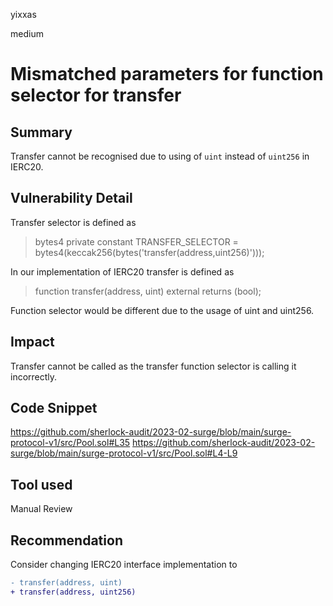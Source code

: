 yixxas

medium

# Mismatched parameters for function selector for transfer

## Summary
Transfer cannot be recognised due to using of `uint` instead of `uint256` in IERC20.

## Vulnerability Detail

Transfer selector is defined as

>  bytes4 private constant TRANSFER_SELECTOR = bytes4(keccak256(bytes('transfer(address,uint256)')));

In our implementation of IERC20 transfer is defined as 

> function transfer(address, uint) external returns (bool);

Function selector would be different due to the usage of uint and uint256.

## Impact
Transfer cannot be called as the transfer function selector is calling it incorrectly.

## Code Snippet
https://github.com/sherlock-audit/2023-02-surge/blob/main/surge-protocol-v1/src/Pool.sol#L35
https://github.com/sherlock-audit/2023-02-surge/blob/main/surge-protocol-v1/src/Pool.sol#L4-L9

## Tool used

Manual Review

## Recommendation
Consider changing IERC20 interface implementation to 

```diff
- transfer(address, uint)
+ transfer(address, uint256)
```
